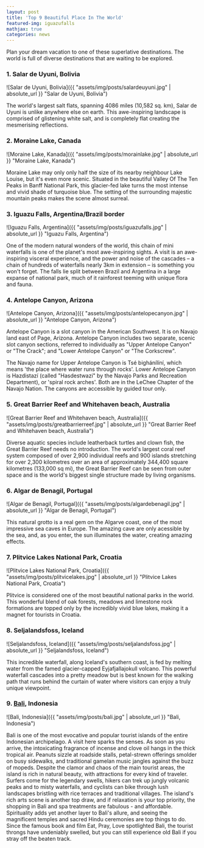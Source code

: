 ```yaml
---
layout: post
title: 'Top 9 Beautiful Place In The World'
featured-img: iguazufalls
mathjax: true
categories: news
---
```


Plan your dream vacation to one of these superlative destinations.
The world is full of diverse destinations that are waiting to be explored.

### 1. Salar de Uyuni, Bolivia

![Salar de Uyuni, Bolivia]({{ "assets/img/posts/salardeuyuni.jpg" | absolute_url }} "Salar de Uyuni, Bolivia")

The world's largest salt flats, spanning 4086 miles (10,582 sq. km), Salar de Uyuni is unlike anywhere else on earth. This awe-inspiring landscape is comprised of glistening white salt, and is completely flat creating the mesmerising reflections.

### 2. Moraine Lake, Canada
![Moraine Lake, Kanada]({{ "assets/img/posts/morainlake.jpg" | absolute_url }} "Moraine Lake, Kanada")

Moraine Lake may only only half the size of its nearby neighbour Lake Louise, but it's even more scenic. Situated in the beautiful Valley Of The Ten Peaks in Banff National Park, this glacier-fed lake turns the most intense and vivid shade of turquoise blue. The setting of the surrounding majestic mountain peaks makes the scene almost surreal.

### 3. Iguazu Falls, Argentina/Brazil border
![Iguazu Falls, Argentina]({{ "assets/img/posts/iguazufalls.jpg" | absolute_url }} "Iguazu Falls, Argentina")

One of the modern natural wonders of the world, this chain of mini waterfalls is one of the planet's most awe-inspiring sights. A visit is an awe-inspiring visceral experience, and the power and noise of the cascades – a chain of hundreds of waterfalls nearly 3km in extension – is something you won't forget. The falls lie split between Brazil and Argentina in a large expanse of national park, much of it rainforest teeming with unique flora and fauna.

### 4. Antelope Canyon, Arizona
![Antelope Canyon, Arizona]({{ "assets/img/posts/antelopecanyon.jpg" | absolute_url }} "Antelope Canyon, Arizona")

Antelope Canyon is a slot canyon in the American Southwest. It is on Navajo land east of Page, Arizona. Antelope Canyon includes two separate, scenic slot canyon sections, referred to individually as "Upper Antelope Canyon" or "The Crack"; and "Lower Antelope Canyon" or "The Corkscrew".

The Navajo name for Upper Antelope Canyon is Tsé bighánílíní, which means 'the place where water runs through rocks'. Lower Antelope Canyon is Hazdistazí (called "Hasdestwazi" by the Navajo Parks and Recreation Department), or 'spiral rock arches'. Both are in the LeChee Chapter of the Navajo Nation. The canyons are accessible by guided tour only.

### 5. Great Barrier Reef and Whitehaven beach, Australia
![Great Barrier Reef and Whitehaven beach, Australia]({{ "assets/img/posts/greatbarrierreef.jpg" | absolute_url }} "Great Barrier Reef and Whitehaven beach, Australia")

Diverse aquatic species include leatherback turtles and clown fish, the Great Barrier Reef needs no introduction. The world's largest coral reef system composed of over 2,900 individual reefs and 900 islands stretching for over 2,300 kilometres over an area of approximately 344,400 square kilometres (133,000 sq mi), the Great Barrier Reef can be seen from outer space and is the world's biggest single structure made by living organisms.

### 6. Algar de Benagil, Portugal
![Algar de Benagil, Portugal]({{ "assets/img/posts/algardebenagil.jpg" | absolute_url }} "Algar de Benagil, Portugal")

This natural grotto is a real gem on the Algarve coast, one of the most impressive sea caves in Europe. The amazing cave are only acessible by the sea, and, as you enter, the sun illuminates the water, creating amazing effects.

### 7. Plitvice Lakes National Park, Croatia
![Plitvice Lakes National Park, Croatia]({{ "assets/img/posts/plitvicelakes.jpg" | absolute_url }} "Plitvice Lakes National Park, Croatia")

Plitvice is considered one of the most beautiful national parks in the world. This wonderful blend of oak forests, meadows and limestone rock formations are topped only by the incredibly vivid blue lakes, making it a magnet for tourists in Croatia.

### 8. Seljalandsfoss, Iceland
![Seljalandsfoss, Iceland]({{ "assets/img/posts/seljalandsfoss.jpg" | absolute_url }} "Seljalandsfoss, Iceland")

This incredible waterfall, along Iceland's southern coast, is fed by melting water from the famed glacier-capped Eyjafjallajokull volcano. This powerful waterfall cascades into a pretty meadow but is best known for the walking path that runs behind the curtain of water where visitors can enjoy a truly unique viewpoint.

### 9. [Bali](https://firstravelers.com/destination/bali-is-wonderful-island.html "Bali Island"), Indonesia
![Bali, Indonesia]({{ "assets/img/posts/bali.jpg" | absolute_url }} "Bali, Indonesia")

Bali is one of the most evocative and popular tourist islands of the entire Indonesian archipelago. A visit here sparks the senses. As soon as you arrive, the intoxicating fragrance of incense and clove oil hangs in the thick tropical air. Peanuts sizzle at roadside stalls, petal-strewn offerings smolder on busy sidewalks, and traditional gamelan music jangles against the buzz of mopeds. Despite the clamor and chaos of the main tourist areas, the island is rich in natural beauty, with attractions for every kind of traveler. Surfers come for the legendary swells, hikers can trek up jungly volcanic peaks and to misty waterfalls, and cyclists can bike through lush landscapes bristling with rice terraces and traditional villages. The island's rich arts scene is another top draw, and if relaxation is your top priority, the shopping in Bali and spa treatments are fabulous - and affordable. Spirituality adds yet another layer to Bali's allure, and seeing the magnificent temples and sacred Hindu ceremonies are top things to do. Since the famous book and film Eat, Pray, Love spotlighted Bali, the tourist throngs have undeniably swelled, but you can still experience old Bali if you stray off the beaten track.
